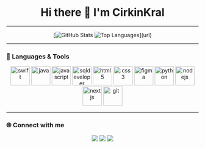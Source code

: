 <h1 align="center">Hi there 👋 I'm CirkinKral</h1>

---

<p align="center">
  [<img src="https://github-readme-stats.vercel.app/api?username=cirkinkral7&show_icons=true&theme=radical" alt="GitHub Stats" />  
  <img src="https://github-readme-stats.vercel.app/api/top-langs/?username=cirkinkral7&layout=compact&theme=radical" alt="Top Languages" />](url)
</p>

---

### 🚀 Languages & Tools

<p align="center">
  <img src="https://cdn.jsdelivr.net/gh/devicons/devicon/icons/swift/swift-original.svg" alt="swift" width="50" height="50"/>
  <img src="https://cdn.jsdelivr.net/gh/devicons/devicon/icons/java/java-original.svg" alt="java" width="50" height="50"/>
  <img src="https://cdn.jsdelivr.net/gh/devicons/devicon/icons/javascript/javascript-original.svg" alt="javascript" width="50" height="50"/>
  <img src="https://raw.githubusercontent.com/devicons/devicon/refs/tags/v2.17.0/icons/sqldeveloper/sqldeveloper-original.svg" alt="sqldeveloper" width="50" height="50"/>
  <img src="https://cdn.jsdelivr.net/gh/devicons/devicon/icons/html5/html5-original.svg" alt="html5" width="50" height="50"/>
  <img src="https://cdn.jsdelivr.net/gh/devicons/devicon/icons/css3/css3-original.svg" alt="css3" width="50" height="50"/>
  <img src="https://cdn.jsdelivr.net/gh/devicons/devicon/icons/figma/figma-original.svg" alt="figma" width="50" height="50"/>
  <img src="https://cdn.jsdelivr.net/gh/devicons/devicon/icons/python/python-original.svg" alt="python" width="50" height="50"/>
  <img src="https://cdn.jsdelivr.net/gh/devicons/devicon/icons/nodejs/nodejs-original.svg" alt="nodejs" width="50" height="50"/>
  <img src="https://cdn.jsdelivr.net/gh/devicons/devicon/icons/nextjs/nextjs-original.svg" alt="nextjs" width="50" height="50"/>
  <img src="https://cdn.jsdelivr.net/gh/devicons/devicon/icons/git/git-original.svg" alt="git" width="50" height="50"/>
</p>

---

### 🌐 Connect with me

<p align="center">
  <a href="https://discord.gg/840244234015604777"><img src="https://img.shields.io/badge/Discord-%237289DA.svg?style=for-the-badge&logo=discord&logoColor=white" /></a>
  <a href="https://www.linkedin.com/in/emir-ali-keskinkılıç-91075224a"><img src="https://img.shields.io/badge/LinkedIn-%230077B5.svg?style=for-the-badge&logo=linkedin&logoColor=white" /></a>
  <a href="https://www.instagram.com/emirksknklc/?hl=tr"><img src="https://img.shields.io/badge/İnstagram-%231DA1F2.svg?style=for-the-badge&logo=instagram&logoColor=black" /></a>
</p>

